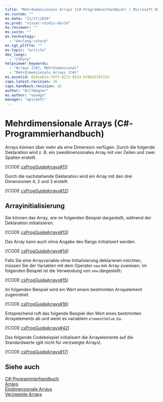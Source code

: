 ```yaml
---
title: "Mehrdimensionale Arrays (C#-Programmierhandbuch) | Microsoft Docs"
ms.custom: ""
ms.date: "11/17/2016"
ms.prod: "visual-studio-dev14"
ms.reviewer: ""
ms.suite: ""
ms.technology: 
  - "devlang-csharp"
ms.tgt_pltfrm: ""
ms.topic: "article"
dev_langs: 
  - "CSharp"
helpviewer_keywords: 
  - "Arrays [C#], Mehrdimensional"
  - "Mehrdimensionale Arrays [C#]"
ms.assetid: 020ce02e-7dff-4273-8e53-bf0b33747232
caps.latest.revision: 16
caps.handback.revision: 16
author: "BillWagner"
ms.author: "wiwagn"
manager: "wpickett"
---
```

# Mehrdimensionale Arrays (C#-Programmierhandbuch)
Arrays können über mehr als eine Dimension verfügen.  Durch die folgende Deklaration wird z. B. ein zweidimensionales Array mit vier Zeilen und zwei Spalten erstellt.  
  
 [!CODE [csProgGuideArrays#11](../CodeSnippet/VS_Snippets_VBCSharp/csProgGuideArrays#11)]  
  
 Durch die nachstehende Deklaration wird ein Array mit den drei Dimensionen 4, 2 und 3 erstellt.  
  
 [!CODE [csProgGuideArrays#12](../CodeSnippet/VS_Snippets_VBCSharp/csProgGuideArrays#12)]  
  
## Arrayinitialisierung  
 Sie können das Array, wie im folgenden Beispiel dargestellt, während der Deklaration initialisieren.  
  
 [!CODE [csProgGuideArrays#13](../CodeSnippet/VS_Snippets_VBCSharp/csProgGuideArrays#13)]  
  
 Das Array kann auch ohne Angabe des Rangs initialisiert werden.  
  
 [!CODE [csProgGuideArrays#14](../CodeSnippet/VS_Snippets_VBCSharp/csProgGuideArrays#14)]  
  
 Falls Sie eine Arrayvariable ohne Initialisierung deklarieren möchten, müssen Sie der Variablen mit dem Operator `new` ein Array zuweisen.  Im folgenden Beispiel ist die Verwendung von `new` dargestellt:  
  
 [!CODE [csProgGuideArrays#15](../CodeSnippet/VS_Snippets_VBCSharp/csProgGuideArrays#15)]  
  
 Im folgenden Beispiel wird ein Wert einem bestimmten Arrayelement zugeordnet.  
  
 [!CODE [csProgGuideArrays#16](../CodeSnippet/VS_Snippets_VBCSharp/csProgGuideArrays#16)]  
  
 Entsprechend ruft das folgende Beispiel den Wert eines bestimmten Arrayelements ab und weist es variablem `elementValue` zu.  
  
 [!CODE [csProgGuideArrays#42](../CodeSnippet/VS_Snippets_VBCSharp/csProgGuideArrays#42)]  
  
 Das folgende Codebeispiel initialisiert die Arrayelemente auf die Standardwerte \(gilt nicht für verzweigte Arrays\).  
  
 [!CODE [csProgGuideArrays#17](../CodeSnippet/VS_Snippets_VBCSharp/csProgGuideArrays#17)]  
  
## Siehe auch  
 [C\#\-Programmierhandbuch](../../../csharp/programming-guide/index.md)   
 [Arrays](../../../csharp/programming-guide/arrays/index.md)   
 [Eindimensionale Arrays](../../../csharp/programming-guide/arrays/single-dimensional-arrays.md)   
 [Verzweigte Arrays](../../../csharp/programming-guide/arrays/jagged-arrays.md)